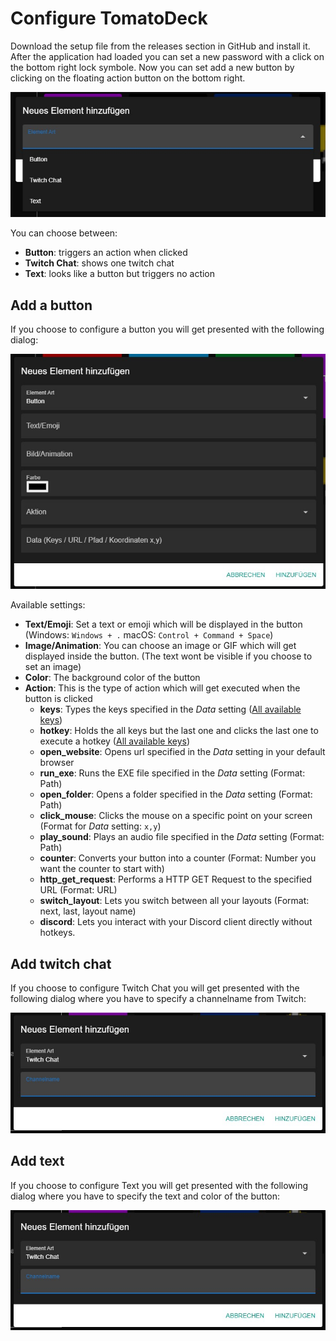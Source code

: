 # Configure TomatoDeck
Download the setup file from the releases section in GitHub and install it. After the application had loaded you can set a new password with a click on the bottom right lock symbole. Now you can set add a new button by clicking on the floating action button on the bottom right.

![Available Element Types](images/element_types.jpg)

You can choose between:
- **Button**: triggers an action when clicked
- **Twitch Chat**: shows one twitch chat
- **Text**: looks like a button but triggers no action

## Add a button
If you choose to configure a button you will get presented with the following dialog:

![Button Configuration](images/button_configuration.jpg)

Available settings:
- **Text/Emoji**: Set a text or emoji which will be displayed in the button (Windows: `Windows + .` macOS: `Control + Command + Space`)
- **Image/Animation**: You can choose an image or GIF which will get displayed inside the button. (The text wont be visible if you choose to set an image)
- **Color**: The background color of the button
- **Action**: This is the type of action which will get executed when the button is clicked
  - **keys**: Types the keys specified in the *Data* setting ([All available keys](https://nut-tree.github.io/apidoc/enums/key_enum.Key.html))
  - **hotkey**: Holds the all keys but the last one and clicks the last one to execute a hotkey ([All available keys](https://nut-tree.github.io/apidoc/enums/key_enum.Key.html))
  - **open_website**: Opens url specified in the *Data* setting in your default browser
  - **run_exe**: Runs the EXE file specified in the *Data* setting (Format: Path)
  - **open_folder**: Opens a folder specified in the *Data* setting (Format: Path)
  - **click_mouse**: Clicks the mouse on a specific point on your screen (Format for *Data* setting: `x,y`)
  - **play_sound**: Plays an audio file specified in the *Data* setting (Format: Path)
  - **counter**: Converts your button into a counter (Format: Number you want the counter to start with)
  - **http_get_request**: Performs a HTTP GET  Request to the specified URL (Format: URL)
  - **switch_layout**: Lets you switch between all your layouts (Format: next, last, layout name)
  - **discord**: Lets you interact with your Discord client directly without hotkeys.
## Add twitch chat
If you choose to configure Twitch Chat you will get presented with the following dialog where you have to specify a channelname from Twitch:

![Twitch Chat Configuration](images/twitch_chat_configuration.jpg)

## Add text
If you choose to configure Text you will get presented with the following dialog where you have to specify the text and color of the button:

![Text Configuration](images/twitch_chat_configuration.jpg)